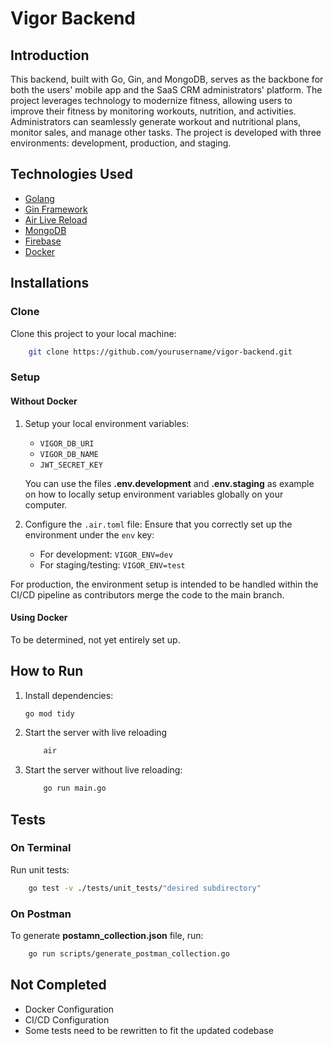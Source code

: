 # Vigor Backend

## Introduction

This backend, built with Go, Gin, and MongoDB, serves as the backbone for both the users' mobile app and the SaaS CRM administrators' platform. The project leverages technology to modernize fitness, allowing users to improve their fitness by monitoring workouts, nutrition, and activities. Administrators can seamlessly generate workout and nutritional plans, monitor sales, and manage other tasks. The project is developed with three environments: development, production, and staging.

## Technologies Used

- [Golang](https://golang.org/)
- [Gin Framework](https://gin-gonic.com/)
- [Air Live Reload](https://github.com/cosmtrek/air)
- [MongoDB](https://www.mongodb.com/)
- [Firebase](https://firebase.google.com/)
- [Docker](https://www.docker.com/)

## Installations

### Clone

Clone this project to your local machine:

```sh
    git clone https://github.com/yourusername/vigor-backend.git
```

### Setup

#### Without Docker

1. Setup your local environment variables:

   - `VIGOR_DB_URI`
   - `VIGOR_DB_NAME`
   - `JWT_SECRET_KEY`

   You can use the files **.env.development** and **.env.staging** as example on how to locally setup environment variables globally on your computer.

2. Configure the `.air.toml` file:
   Ensure that you correctly set up the environment under the `env` key:
   - For development: `VIGOR_ENV=dev`
   - For staging/testing: `VIGOR_ENV=test`

For production, the environment setup is intended to be handled within the CI/CD pipeline as contributors merge the code to the main branch.

#### Using Docker

To be determined, not yet entirely set up.

## How to Run

1. Install dependencies:

   ```sh
   go mod tidy
   ```

2. Start the server with live reloading

   ```sh
       air
   ```

3. Start the server without live reloading:

   ```sh
       go run main.go
   ```

## Tests

### On Terminal

Run unit tests:

```sh
    go test -v ./tests/unit_tests/"desired subdirectory"
```

### On Postman

To generate **postamn_collection.json** file, run:

```sh
    go run scripts/generate_postman_collection.go
```

## Not Completed

- Docker Configuration
- CI/CD Configuration
- Some tests need to be rewritten to fit the updated codebase
